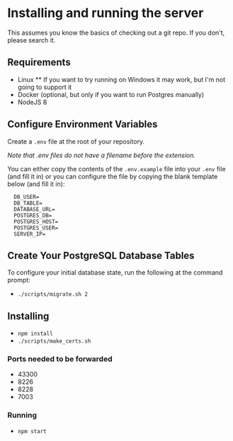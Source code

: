 # Installing and running the server

This assumes you know the basics of checking out a git repo. If you don't, please search it.

## Requirements

* Linux
** If you want to try running on Windows it may work, but I'm not going to support it
* Docker (optional, but only if you want to run Postgres manually)
* NodeJS 8

## Configure Environment Variables

Create a `.env` file at the root of your repository.  

*Note that .env files do not have a filename before the extension.*

You can either copy the contents of the `.env.example` file into your `.env` file (and fill it in) or you can configure the file by copying the blank template below (and fill it in):

```DB_HOST=
  DB_USER=
  DB_TABLE=
  DATABASE_URL=
  POSTGRES_DB=
  POSTGRES_HOST=
  POSTGRES_USER=
  SERVER_IP=
```

## Create Your PostgreSQL Database Tables
To configure your initial database state, run the following at the command prompt:
* `./scripts/migrate.sh 2`

## Installing

* `npm install`
* `./scripts/make_certs.sh`

### Ports needed to be forwarded

* 43300
* 8226
* 8228
* 7003

### Running

* `npm start`
